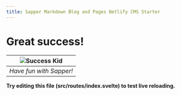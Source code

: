 ```yaml
---
title: Sapper Markdown Blog and Pages Netlify CMS Starter
---
```


<!-- undefined is an awful file name but it keeps things kosher with sapper's generated files -->

# Great success!

| ![Success Kid](successkid.jpg) | 
|:--:| 
| *Have fun with Sapper!* |

**Try editing this file (src/routes/index.svelte) to test live reloading.**